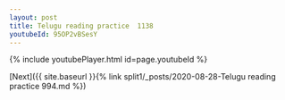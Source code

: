 ```yaml
---
layout: post
title: Telugu reading practice  1138
youtubeId: 95OP2vBSesY
---
```

 
 

 
 
 
 


{% include youtubePlayer.html id=page.youtubeId %}
 
 [Next]({{ site.baseurl }}{% link split1/_posts/2020-08-28-Telugu reading practice  994.md %})
